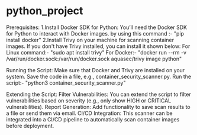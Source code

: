 # python_project
Prerequisites:
    1.Install Docker SDK for Python: You’ll need the Docker SDK for Python to interact with Docker images.
       by using this command :-  "pip install docker"
    2.Install Trivy on your machine for scanning container images. If you don't have Trivy installed, you can install it shown below:
    For Linux command:- "sudo apt install trivy"
    For Docker:-  "docker run --rm -v /var/run/docker.sock:/var/run/docker.sock aquasec/trivy image python"
    
    
    
Running the Script:
  Make sure that Docker and Trivy are installed on your system.
  Save the code in a file, e.g., container_security_scanner.py.
  Run the script:- "python3 container_security_scanner.py"


Extending the Script:
    Filter Vulnerabilities: You can extend the script to filter vulnerabilities based on severity (e.g., only show HIGH or 
                            CRITICAL vulnerabilities).
    Report Generation: Add functionality to save scan results to a file or send them via email.
    CI/CD Integration: This scanner can be integrated into a CI/CD pipeline to automatically scan container images before 
                       deployment.

